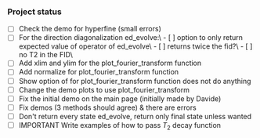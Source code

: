 ### Project status

- [ ] Check the demo for hyperfine (small errors) 
- [ ] For the direction diagonalization ed_evolve:\\
           - [ ] option to only return expected value of operator of ed_evolve\\
           - [ ] returns twice the fid?\\
           - [ ] no T2 in the FID\\
- [ ] Add xlim and ylim for the plot_fourier_transform function
- [ ] Add normalize for plot_fourier_transform function
- [ ] Show option of for plot_fourier_transform function does not do anything
- [ ] Change the demo plots to use plot_fourier_transform
- [ ] Fix the initial demo on the main page (initially made by Davide)
- [ ] Fix demos (3 methods should agree) & there are errors
- [ ] Don't return every state ed_evolve, return only final state unless wanted
- [ ] IMPORTANT Write examples of how to pass $T_2$ decay function
